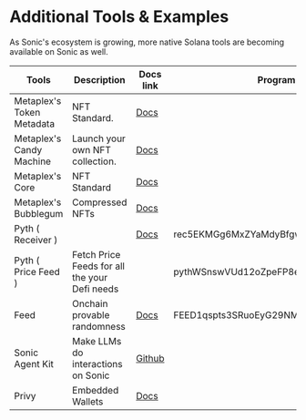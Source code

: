 # Additional Tools & Examples

As Sonic's ecosystem is growing, more native Solana tools are becoming available on Sonic as well.&#x20;

| Tools                     | Description                                   | Docs link                                                                                                                            | Program Addresses                            |
| ------------------------- | --------------------------------------------- | ------------------------------------------------------------------------------------------------------------------------------------ | -------------------------------------------- |
| Metaplex's Token Metadata | NFT Standard.                                 | [Docs](https://developers.metaplex.com/token-metadata)                                                                               |                                              |
| Metaplex's Candy Machine  | Launch your own NFT collection.               | [Docs](https://developers.metaplex.com/candy-machine)                                                                                |                                              |
| Metaplex's Core           | NFT Standard                                  | [Docs](https://developers.metaplex.com/core)                                                                                         |                                              |
| Metaplex's Bubblegum      | Compressed NFTs                               | [Docs](https://developers.metaplex.com/bubblegum)                                                                                    |                                              |
| Pyth ( Receiver )         |                                               | [Docs](https://github.com/pyth-network/pyth-crosschain/blob/e399a0325f81ee55f678df605d4b2dd6e7fbb01f/target_chains/solana/README.md) | rec5EKMGg6MxZYaMdyBfgwp4d5rB9T1VQH5pJv5LtFJ  |
| Pyth ( Price Feed )       | Fetch Price Feeds for all the your Defi needs |                                                                                                                                      | pythWSnswVUd12oZpeFP8e9CVaEqJg25g1Vtc2biRsT  |
| Feed                      | Onchain provable randomness                   | [Docs](https://feed-protocol.gitbook.io/docs)                                                                                        | FEED1qspts3SRuoEyG29NMNpsTKX8yG9NGMinNC4GeYB |
| Sonic Agent Kit           | Make LLMs do interactions on Sonic            | [Github](https://github.com/sendaifun/sonic-agent-kit)                                                                               |                                              |
| Privy                     | Embedded Wallets                              | [Docs](https://docs.privy.io/guide/react/wallets/usage/solana/#custom-svm)                                                           |                                              |

